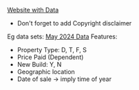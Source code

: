 [Website with Data](https://www.oxford.gov.uk/statistics-oxford/housing-statistics)

- Don't forget to add Copyright disclaimer

Eg data sets:
[May 2024 Data](http://prod2.publicdata.landregistry.gov.uk.s3-website-eu-west-1.amazonaws.com/pp-monthly-update.txt)
Features:
- Property Type: D, T, F, S
- Price Paid (Dependent)
- New Build: Y, N
- Geographic location
- Date of sale -> imply time of year